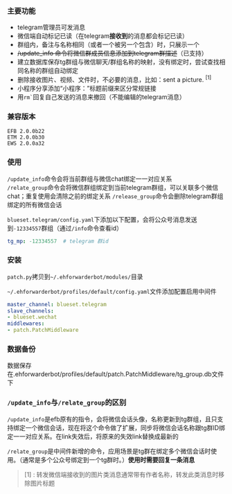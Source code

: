 
### 主要功能

- telegram管理员可发消息
- 微信端自动标记已读（在telegram**接收到**的消息都会标记已读）
- 群组内，备注与名称相同（或者一个被另一个包含）时，只展示一个
- ~~/update_info 命令将微信群成员信息添加到telegram群描述~~（已支持）
- 建立数据库保存tg群组与微信聊天/群组名称的映射，没有绑定时，尝试查找相同名称的群组自动绑定
- 删除接收图片、视频、文件时，不必要的消息，比如：sent a picture. <sup>[1]</sup>
- 小程序分享添加“小程序：”标题前缀来区分常规链接
- 用<code>rm`</code>回复自己发送的消息来撤回（不能编辑的telegram消息）

### 兼容版本

```text
EFB 2.0.0b22
ETM 2.0.0b30
EWS 2.0.0a32
```

### 使用  

`/update_info`命令会将当前群组与微信chat绑定一一对应关系  
`/relate_group`命令会将微信群组绑定到当前telegram群组，可以关联多个微信chat；重复使用会清除之前的绑定关系
`/release_group`命令会删除telegram群组绑定的所有微信会话

`blueset.telegram/config.yaml`下添加以下配置，会将公众号消息发送到`-12334557`群组（通过`/info`命令查看id）

```yaml
tg_mp: -12334557  # telegram 群id
```

### 安装

`patch.py`拷贝到`~/.ehforwarderbot/modules/`目录  

`~/.ehforwarderbot/profiles/default/config.yaml`文件添加配置启用中间件

```yaml
master_channel: blueset.telegram
slave_channels:
- blueset.wechat
middlewares:
- patch.PatchMiddleware
```

### 数据备份

数据保存在.ehforwarderbot/profiles/default/patch.PatchMiddleware/tg_group.db文件下

### `/update_info`与`/relate_group`的区别

`/update_info`是efb原有的指令，会将微信会话头像，名称更新到tg群组，且只支持绑定一个微信会话，现在将这个命令做了扩展，同步将微信会话名称跟tg群ID绑定一一对应关系。在link失效后，将原来的失效link替换成最新的

`/relate_group`是中间件新增的命令，应用场景是tg群在绑定多个微信会话时使用。（通常是多个公众号绑定到一个tg群时。）**使用时需要回复一条消息**

> [1] : 转发微信端接收到的图片类消息通常带有作者名称，转发此类消息时移除图片标题
